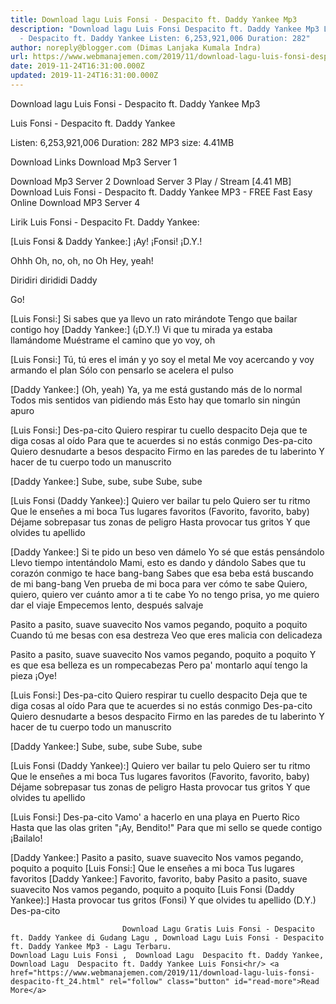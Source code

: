 ```yaml
---
title: Download lagu Luis Fonsi - Despacito ft. Daddy Yankee Mp3
description: "Download lagu Luis Fonsi Despacito ft. Daddy Yankee Mp3 Luis Fonsi
  - Despacito ft. Daddy Yankee Listen: 6,253,921,006 Duration: 282"
author: noreply@blogger.com (Dimas Lanjaka Kumala Indra)
url: https://www.webmanajemen.com/2019/11/download-lagu-luis-fonsi-despacito-ft_24.html
date: 2019-11-24T16:31:00.000Z
updated: 2019-11-24T16:31:00.000Z
---
```


Download lagu Luis Fonsi - Despacito ft. Daddy Yankee Mp3

  Luis Fonsi - Despacito ft.  Daddy Yankee 

  Listen: 6,253,921,006 
  Duration: 282 
  MP3 size: 4.41MB 

  Download Links 
  Download Mp3 Server 1 

  Download Mp3 Server 2 
  Download Server 3 
  Play / Stream [4.41 MB] Download Luis Fonsi - Despacito ft.  Daddy Yankee MP3 - FREE Fast Easy Online 
  Download MP3 Server 4 


                             
Lirik Luis Fonsi - Despacito Ft. Daddy Yankee:
                             
[Luis Fonsi & Daddy Yankee:]
  ¡Ay!
  ¡Fonsi!
  ¡D.Y.!
  
  Ohhh
  Oh, no, oh, no
  Oh
  Hey, yeah!
  
  Diridiri dirididi Daddy
  
  Go!
  
  [Luis Fonsi:]
  Si sabes que ya llevo un rato mirándote
  Tengo que bailar contigo hoy
  [Daddy Yankee:]
  (¡D.Y.!)
  Vi que tu mirada ya estaba llamándome
  Muéstrame el camino que yo voy, oh
  
  [Luis Fonsi:]
  Tú, tú eres el imán y yo soy el metal
  Me voy acercando y voy armando el plan
  Sólo con pensarlo se acelera el pulso
  
  [Daddy Yankee:]
  (Oh, yeah)
  Ya, ya me está gustando más de lo normal
  Todos mis sentidos van pidiendo más
  Esto hay que tomarlo sin ningún apuro
  
  [Luis Fonsi:]
  Des-pa-cito
  Quiero respirar tu cuello despacito
  Deja que te diga cosas al oído
  Para que te acuerdes si no estás conmigo
  Des-pa-cito
  Quiero desnudarte a besos despacito
  Firmo en las paredes de tu laberinto
  Y hacer de tu cuerpo todo un manuscrito
  
  [Daddy Yankee:]
  Sube, sube, sube
  Sube, sube
  
  [Luis Fonsi (Daddy Yankee):]
  Quiero ver bailar tu pelo
  Quiero ser tu ritmo
  Que le enseñes a mi boca
  Tus lugares favoritos
  (Favorito, favorito, baby)
  Déjame sobrepasar tus zonas de peligro
  Hasta provocar tus gritos
  Y que olvides tu apellido
  
  [Daddy Yankee:]
  Si te pido un beso ven dámelo
  Yo sé que estás pensándolo
  Llevo tiempo intentándolo
  Mami, esto es dando y dándolo
  Sabes que tu corazón conmigo te hace bang-bang
  Sabes que esa beba está buscando de mi bang-bang
  Ven prueba de mi boca para ver cómo te sabe
  Quiero, quiero, quiero ver cuánto amor a ti te cabe
  Yo no tengo prisa, yo me quiero dar el viaje
  Empecemos lento, después salvaje
  
  Pasito a pasito, suave suavecito
  Nos vamos pegando, poquito a poquito
  Cuando tú me besas con esa destreza
  Veo que eres malicia con delicadeza
  
  Pasito a pasito, suave suavecito
  Nos vamos pegando, poquito a poquito
  Y es que esa belleza es un rompecabezas
  Pero pa' montarlo aquí tengo la pieza
  ¡Oye!
  
  [Luis Fonsi:]
  Des-pa-cito
  Quiero respirar tu cuello despacito
  Deja que te diga cosas al oído
  Para que te acuerdes si no estás conmigo
  Des-pa-cito
  Quiero desnudarte a besos despacito
  Firmo en las paredes de tu laberinto
  Y hacer de tu cuerpo todo un manuscrito
  
  [Daddy Yankee:]
  Sube, sube, sube
  Sube, sube
  
  [Luis Fonsi (Daddy Yankee):]
  Quiero ver bailar tu pelo
  Quiero ser tu ritmo
  Que le enseñes a mi boca
  Tus lugares favoritos
  (Favorito, favorito, baby)
  Déjame sobrepasar tus zonas de peligro
  Hasta provocar tus gritos
  Y que olvides tu apellido
  
  [Luis Fonsi:]
  Des-pa-cito
  Vamo' a hacerlo en una playa en Puerto Rico
  Hasta que las olas griten "¡Ay, Bendito!"
  Para que mi sello se quede contigo
  ¡Bailalo!
  
  [Daddy Yankee:]
  Pasito a pasito, suave suavecito
  Nos vamos pegando, poquito a poquito
  [Luis Fonsi:]
  Que le enseñes a mi boca
  Tus lugares favoritos
  [Daddy Yankee:]
  Favorito, favorito, baby
  Pasito a pasito, suave suavecito
  Nos vamos pegando, poquito a poquito
  [Luis Fonsi (Daddy Yankee):]
  Hasta provocar tus gritos (Fonsi)
  Y que olvides tu apellido (D.Y.)
  Des-pa-cito                                 
                                 
                             Download Lagu Gratis Luis Fonsi - Despacito ft. Daddy Yankee di Gudang Lagu , Download Lagu Luis Fonsi - Despacito ft. Daddy Yankee Mp3 - Lagu Terbaru.                                                         Download Lagu Luis Fonsi ,  Download Lagu  Despacito ft. Daddy Yankee,  Download Lagu  Despacito ft. Daddy Yankee Luis Fonsi<hr/> <a href="https://www.webmanajemen.com/2019/11/download-lagu-luis-fonsi-despacito-ft_24.html" rel="follow" class="button" id="read-more">Read More</a>